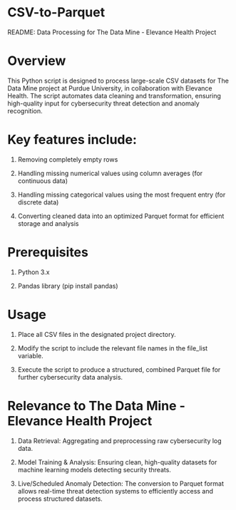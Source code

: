 # CSV-to-Parquet

README: Data Processing for The Data Mine - Elevance Health Project

# Overview

This Python script is designed to process large-scale CSV datasets for The Data Mine project at Purdue University, in collaboration with Elevance Health. The script automates data cleaning and transformation, ensuring high-quality input for cybersecurity threat detection and anomaly recognition.

# Key features include:

1. Removing completely empty rows

2. Handling missing numerical values using column averages (for continuous data)

3. Handling missing categorical values using the most frequent entry (for discrete data)

4. Converting cleaned data into an optimized Parquet format for efficient storage and analysis

# Prerequisites

1. Python 3.x

2. Pandas library (pip install pandas)
   

# Usage

1. Place all CSV files in the designated project directory.

2. Modify the script to include the relevant file names in the file_list variable.

3. Execute the script to produce a structured, combined Parquet file for further cybersecurity data analysis.


# Relevance to The Data Mine - Elevance Health Project


1. Data Retrieval: Aggregating and preprocessing raw cybersecurity log data.

2. Model Training & Analysis: Ensuring clean, high-quality datasets for machine learning models detecting security threats.

3. Live/Scheduled Anomaly Detection: The conversion to Parquet format allows real-time threat detection systems to efficiently access and process structured datasets.
